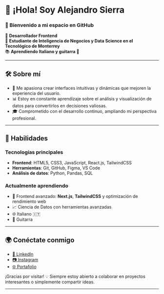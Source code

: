 # 👋 ¡Hola! Soy Alejandro Sierra 

### 🌟 Bienvenido a mi espacio en GitHub  

🚀 **Desarrollador Frontend**  
🎯 **Estudiante de Inteligencia de Negocios y Data Science en el Tecnológico de Monterrey**  
📚 **Aprendiendo Italiano y guitarra 🎵**  

---

## 🛠 Sobre mí  

- 🎨 Me apasiona crear interfaces intuitivas y dinámicas que mejoren la experiencia del usuario.  
- 📊 Estoy en constante aprendizaje sobre el análisis y visualización de datos para convertirlos en decisiones valiosas.  
- 🎓 Comprometido con el desarrollo continuo, ampliando mi perspectiva profesional.  

---

## 🚀 Habilidades  

### **Tecnologías principales**  
- **Frontend**: HTML5, CSS3, JavaScript, React.js, TailwindCSS  
- **Herramientas**: Git, GitHub, Figma, VS Code  
- **Análisis de datos**: Python, Pandas, SQL  

### **Actualmente aprendiendo**  
- 🎨 Frontend avanzado: **Next.js**, **TailwindCSS** y optimización de rendimiento web  
- 📈 Ciencia de Datos con herramientas avanzadas  
- 🌐 Italiano 🇮🇹  
- 🎸 Guitarra  

---

## 🌍 Conéctate conmigo  

- [💼 LinkedIn](https://www.linkedin.com/in/alejandro-sierra-islas28/)  
- [📷 Instagram](@alegsierra)  
- [🌐 Portafolio]()  

¡Gracias por visitar! 💡 Siempre estoy abierto a colaborar en proyectos interesantes o simplemente compartir ideas.

---
